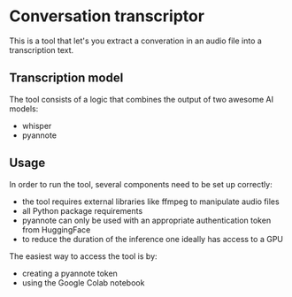 # Conversation transcriptor

This is a tool that let's you extract a converation in an audio file into a transcription text.

## Transcription model

The tool consists of a logic that combines the output of two awesome AI models:

- whisper
- pyannote

## Usage

In order to run the tool, several components need to be set up correctly:

- the tool requires external libraries like ffmpeg to manipulate audio files
- all Python package requirements
- pyannote can only be used with an appropriate authentication token from HuggingFace
- to reduce the duration of the inference one ideally has access to a GPU

The easiest way to access the tool is by:

- creating a pyannote token
- using the Google Colab notebook






